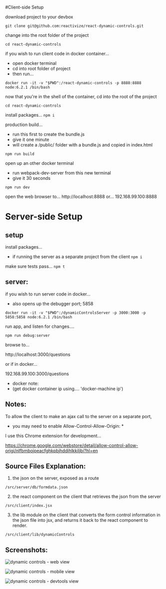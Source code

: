 
#Client-side Setup

download project to your devbox

` git clone git@github.com:reactivize/react-dynamic-controls.git `



change into the root folder of the project

``` cd react-dynamic-controls ```



if you wish to run client code in docker container...
- open docker terminal
- cd into root folder of project
- then run...
```
docker run -it -v "$PWD":/react-dynamic-controls -p 8888:8888 node:6.2.1 /bin/bash
```


now that you're in the shell of the container, cd into the root of the project

``` cd react-dynamic-controls ```



install packages...
``` npm i ```


production build...
- run this first to create the bundle.js
- give it one minute
- will create a /public/ folder with a bundle.js and copied in index.html
```
npm run build
```


open up an other docker terminal
- run webpack-dev-server from this new terminal
- give it 30 seconds

``` npm run dev ```

open the web browser to...
http://localhost:8888
or...
192.168.99.100:8888




# Server-side Setup


## setup


install packages...
- if running the server as a separate project from the client
``` npm i ```


make sure tests pass...
``` npm t ```



## server:
if you wish to run server code in docker...
- also opens up the debugger port; 5858
```
docker run -it -v "$PWD":/dynamicControlsServer -p 3000:3000 -p 5858:5858 node:6.2.1 /bin/bash
```


run app, and listen for changes....

``` npm run debug:server ```



browse to...

http://localhost:3000/questions

or if in docker...

192.168.99.100:3000/questions
- docker note:
- (get docker container ip using.... 'docker-machine ip')






## Notes:
To allow the client to make an ajax call to the server on a separate port,
- you may need to enable Allow-Control-Allow-Origin: * 

I use this Chrome extension for development...

https://chrome.google.com/webstore/detail/allow-control-allow-origi/nlfbmbojpeacfghkpbjhddihlkkiljbi?hl=en


## Source Files Explanation:

1. the json on the server, exposed as a route

`/src/server/db/formdata.json`


2. the react component on the client that retrieves the json from the server

`/src/client/index.jsx`


3. the lib module on the client that converts the form control information in the json file into jsx, and returns it back to the react component to render.

`/src/client/lib/dynamicControls`








## Screenshots:

![dynamic controls - web view](https://s32.postimg.org/dzakzisdx/questionswide.jpg)

![dynamic controls - mobile view](https://s32.postimg.org/oxluhpgz9/questionsmobile.jpg)

![dynamic controls - devtools view](https://s32.postimg.org/ive7r7sj9/questionaire_Console_After_Submit.jpg)





